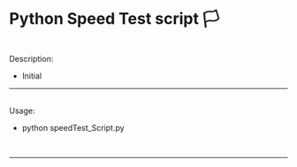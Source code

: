 # Python Speed Test script :white_flag:

<br>
Description:

- Initial


---

<br>
Usage:

- python speedTest_Script.py


<br>

---
<br><br>
